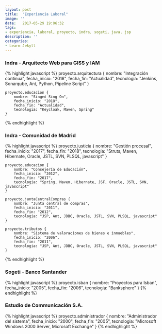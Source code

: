 ```yaml
---
layout: post
title:  "Experiencia Laboral"
image: ''
date:   2017-05-29 19:06:32
tags:
- experiencia, laboral, proyecto, indra, sogeti, java, jsp
description: ''
categories:
- Learn Jekyll 
---
```

### Indra - Arquitecto Web para GISS y IAM
{% highlight javascript %}
	proyecto.arquitectura {
		nombre: "Integración continua",
		fecha_inicio: "2018", 
		fecha_fin: "Actualidad",
		tecnologia: "Jenkins, Sonarqube, Ant, Python, Pipeline Script"
	}
	
	proyecto.educacion {
		nombre: "Singed Sing On",
		fecha_inicio: "2018", 
		fecha_fin: "Actualidad",
		tecnologia: "Keycloak, Maven, Spring"
	}
	
{% endhighlight %}

### Indra - Comunidad de Madrid
{% highlight javascript %}
	proyecto.justicia {
		nombre: "Gestión procesal",
		fecha_inicio: "2017", 
		fecha_fin: "2018",
		tecnologia: "Struts, Maven, Hibernate, Oracle, JSTL, SVN, PLSQL, javascript"
	}
	
	proyecto.educacion {
		nombre: "Consejería de Educación",
		fecha_inicio: "2012", 
		fecha_fin: "2017",
		tecnologia: "Spring, Maven, Hibernate, JSF, Oracle, JSTL, SVN, javascript"
	}
	
	proyecto.juntaCentralCompras {
		nombre: "Junta central de compras",
		fecha_inicio: "2011", 
		fecha_fin: "2012",
		tecnologia: "JSP, Ant, JDBC, Oracle, JSTL, SVN, PLSQL, javascript"
	}
	
	proyecto.tributos {
		nombre: "Sistema de valoraciones de bienes e inmuebles",
		fecha_inicio: "2006", 
		fecha_fin: "2011",
		tecnologia: "JSP, Ant, JDBC, Oracle, JSTL, SVN, PLSQL, javascript"
	}
{% endhighlight %}

### Sogeti - Banco Santander
{% highlight javascript %}
	proyecto.isban {
		nombre: "Proyectos para Isban",
		fecha_inicio: "2005", 
		fecha_fin: "2006",
		tecnologia: "Banksphere"
	}
{% endhighlight %}


### Estudio de Communicación S.A.
{% highlight javascript %}
	proyecto.administrador {
		nombre: "Administrador del sistema",
		fecha_inicio: "2000", 
		fecha_fin: "2005",
		tecnologia: "Microsoft Windows 2000 Server, Microsoft Exchange"
	}
{% endhighlight %}


